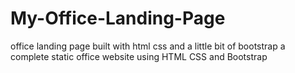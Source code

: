 # My-Office-Landing-Page
office landing page built with html css and a little bit of bootstrap
a complete static office website using HTML CSS and Bootstrap 
